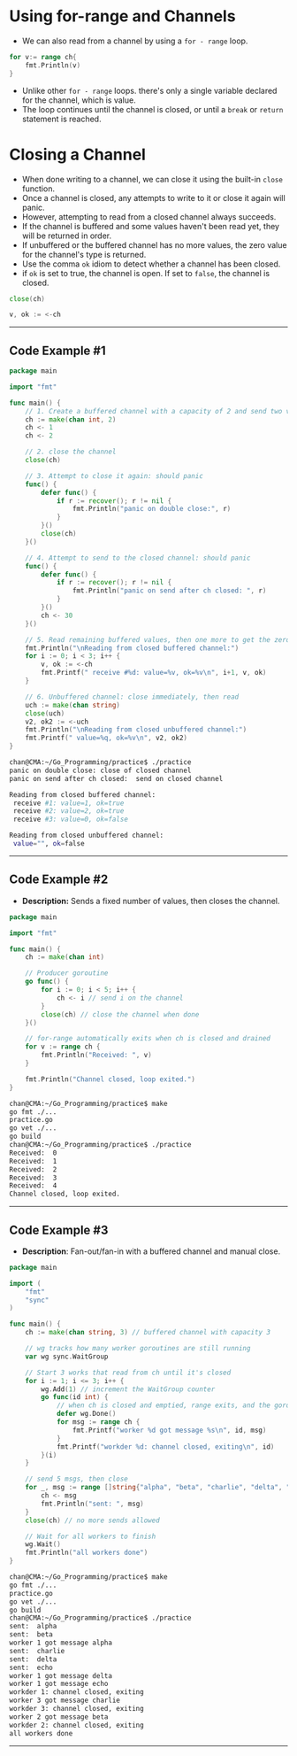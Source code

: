 # Using for-range and Channels

- We can also read from a channel by using a `for - range` loop.

```go
for v:= range ch{
    fmt.Println(v)
}
```

- Unlike other `for - range` loops. there's only a single variable declared for the channel, which is value. 
- The loop continues until the channel is closed, or until a `break` or `return` statement is reached.

# Closing a Channel 

- When done writing to a channel, we can close it using the built-in `close` function.
- Once a channel is closed, any attempts to write to it or close it again will panic.
- However, attempting to read from a closed channel always succeeds.
- If the channel is buffered and some values haven't been read yet, they will be returned in order. 
- If unbuffered or the buffered channel has no more values, the zero value for the channel's type is returned.
- Use the comma `ok` idiom to detect whether a channel has been closed.
- if `ok` is set to true, the channel is open. If set to `false`, the channel is closed.

```go
close(ch)
```

```go
v, ok := <-ch 
```

---

## Code Example #1

```go
package main

import "fmt"

func main() {
	// 1. Create a buffered channel with a capacity of 2 and send two values
	ch := make(chan int, 2)
	ch <- 1
	ch <- 2

	// 2. close the channel
	close(ch)

	// 3. Attempt to close it again: should panic
	func() {
		defer func() {
			if r := recover(); r != nil {
				fmt.Println("panic on double close:", r)
			}
		}()
		close(ch)
	}()

	// 4. Attempt to send to the closed channel: should panic
	func() {
		defer func() {
			if r := recover(); r != nil {
				fmt.Println("panic on send after ch closed: ", r)
			}
		}()
		ch <- 30
	}()

	// 5. Read remaining buffered values, then one more to get the zero value
	fmt.Println("\nReading from closed buffered channel:")
	for i := 0; i < 3; i++ {
		v, ok := <-ch
		fmt.Printf(" receive #%d: value=%v, ok=%v\n", i+1, v, ok)
	}

	// 6. Unbuffered channel: close immediately, then read
	uch := make(chan string)
	close(uch)
	v2, ok2 := <-uch
	fmt.Println("\nReading from closed unbuffered channel:")
	fmt.Printf(" value=%q, ok=%v\n", v2, ok2)
}
```

```sh
chan@CMA:~/Go_Programming/practice$ ./practice
panic on double close: close of closed channel
panic on send after ch closed:  send on closed channel

Reading from closed buffered channel:
 receive #1: value=1, ok=true
 receive #2: value=2, ok=true
 receive #3: value=0, ok=false

Reading from closed unbuffered channel:
 value="", ok=false
```



---

## Code Example #2

- **Description:** Sends a fixed number of values, then closes the channel.

```go
package main

import "fmt"

func main() {
	ch := make(chan int)

	// Producer goroutine
	go func() {
		for i := 0; i < 5; i++ {
			ch <- i // send i on the channel
		}
		close(ch) // close the channel when done
	}()

	// for-range automatically exits when ch is closed and drained
	for v := range ch {
		fmt.Println("Received: ", v)
	}

	fmt.Println("Channel closed, loop exited.")
}
```

```sh
chan@CMA:~/Go_Programming/practice$ make
go fmt ./...
practice.go
go vet ./...
go build
chan@CMA:~/Go_Programming/practice$ ./practice
Received:  0
Received:  1
Received:  2
Received:  3
Received:  4
Channel closed, loop exited.
```

---

## Code Example #3

- **Description**: Fan-out/fan-in with a buffered channel and manual close.

```go
package main

import (
	"fmt"
	"sync"
)

func main() {
	ch := make(chan string, 3) // buffered channel with capacity 3

    // wg tracks how many worker goroutines are still running
	var wg sync.WaitGroup

	// Start 3 works that read from ch until it's closed
	for i := 1; i <= 3; i++ {
		wg.Add(1) // increment the WaitGroup counter
		go func(id int) {
            // when ch is closed and emptied, range exits, and the goroutine prints its exiting line and calls wg.Done()
			defer wg.Done()
			for msg := range ch {
				fmt.Printf("worker %d got message %s\n", id, msg)
			}
			fmt.Printf("workder %d: channel closed, exiting\n", id)
		}(i)
	}

	// send 5 msgs, then close
	for _, msg := range []string{"alpha", "beta", "charlie", "delta", "echo"} {
		ch <- msg
		fmt.Println("sent: ", msg)
	}
	close(ch) // no more sends allowed

	// Wait for all workers to finish
	wg.Wait()
	fmt.Println("all workers done")
}
```

```sh
chan@CMA:~/Go_Programming/practice$ make
go fmt ./...
practice.go
go vet ./...
go build
chan@CMA:~/Go_Programming/practice$ ./practice
sent:  alpha
sent:  beta
worker 1 got message alpha
sent:  charlie
sent:  delta
sent:  echo
worker 1 got message delta
worker 1 got message echo
workder 1: channel closed, exiting
worker 3 got message charlie
workder 3: channel closed, exiting
worker 2 got message beta
workder 2: channel closed, exiting
all workers done
```

---





